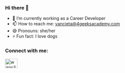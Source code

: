 ### Hi there 👋

- 🔭 I’m currently working as a Career Developer
- 📫 How to reach me: vancieta@4geeksacademy.com
- 😄 Pronouns: she/her
- ⚡ Fun fact: I love dogs 

<h3 align="left">Connect with me:</h3>
<p align="left">

<a href="/www.linkedin.com/in/valentina-ancieta/" target="blank"><img align="center" src="https://raw.githubusercontent.com/rahuldkjain/github-profile-readme-generator/master/src/images/icons/Social/linked-in-alt.svg" alt="www.linkedin.com/in/valentina-ancieta/" height="30" width="40" /></a>
</p>
